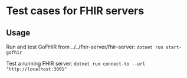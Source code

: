# Test cases for FHIR servers


## Usage

Run and test GoFHIR from ../../fhir-server/fhir-server:
`dotnet run start-gofhir`

Test a running FHIR server:
`dotnet run connect-to --url "http://localhost:3001"`